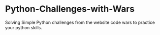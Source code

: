 # Python-Challenges-with-Wars
Solving Simple Python challenges from the website code wars to practice your python skills.
